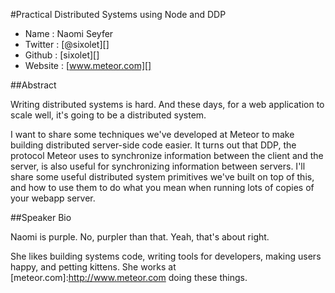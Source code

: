 #Practical Distributed Systems using Node and DDP

* Name : Naomi Seyfer
* Twitter : [@sixolet][]
* Github : [sixolet][]
* Website : [www.meteor.com][]

##Abstract

Writing distributed systems is hard.  And these days, for a web application to
scale well, it's going to be a distributed system.

I want to share some techniques we've developed at Meteor to make building
distributed server-side code easier.  It turns out that DDP, the protocol Meteor
uses to synchronize information between the client and the server, is also
useful for synchronizing information between servers.  I'll share some useful
distributed system primitives we've built on top of this, and how to use them to
do what you mean when running lots of copies of your webapp server.

##Speaker Bio

Naomi is purple.  No, purpler than that.  Yeah, that's about right.

She likes building systems code, writing tools for developers, making users
happy, and petting kittens.  She works at [meteor.com]:http://www.meteor.com
doing these things.